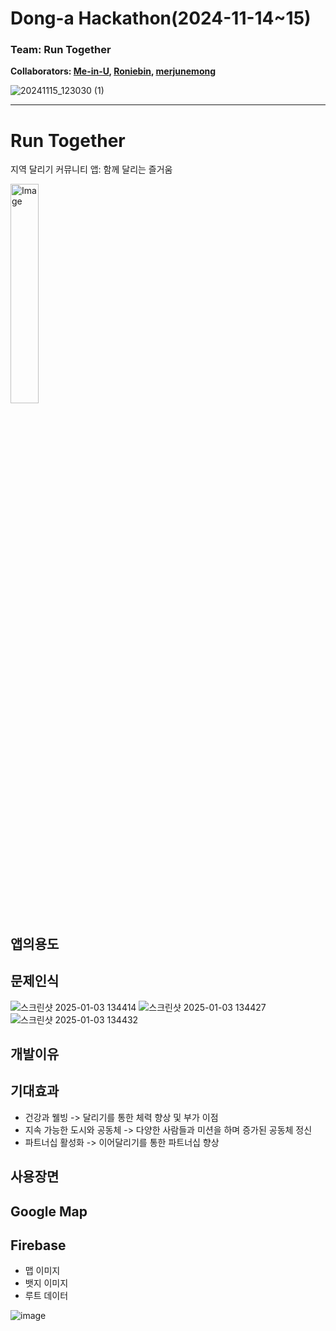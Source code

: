 # **Dong-a Hackathon(2024-11-14~15)**

### **Team: Run Together**

**Collaborators: [Me-in-U](https://github.com/Me-in-U), [Roniebin](https://github.com/Roniebin), [merjunemong](https://github.com/merjunemong)**

![20241115_123030 (1)](https://github.com/user-attachments/assets/a1dbc0c4-6e92-4480-b9c2-74a28ef7b5b3)

---

# Run Together
지역 달리기 커뮤니티 앱: 함께 달리는 즐거움


<p align="left">
  <img src="https://github.com/user-attachments/assets/822b2381-a7c6-4cbf-8466-2e3ea74282a5" alt="Image" width="30%" />
</p>

## 앱의용도

## 문제인식
![스크린샷 2025-01-03 134414](https://github.com/user-attachments/assets/6419d679-d36b-494b-ae3e-5be2d42d2f36)
![스크린샷 2025-01-03 134427](https://github.com/user-attachments/assets/f02a3e15-d433-4fce-8b30-8a28a8e6acc9)
![스크린샷 2025-01-03 134432](https://github.com/user-attachments/assets/b6b9640f-564c-413c-b704-1d8d6f84bb49)

## 개발이유

## 기대효과
- 건강과 웰빙 -> 달리기를 통한 체력 향상 및 부가 이점
- 지속 가능한 도시와 공동체 -> 다양한 사람들과 미션을 하며 증가된 공동체 정신
- 파트너십 활성화 -> 이어달리기를 통한 파트너십 향상


## 사용장면

## Google Map

## Firebase
- 맵 이미지
- 뱃지 이미지
- 루트 데이터
  
![image](https://github.com/user-attachments/assets/56784905-c400-4ebb-afa8-13c1a472374f)
